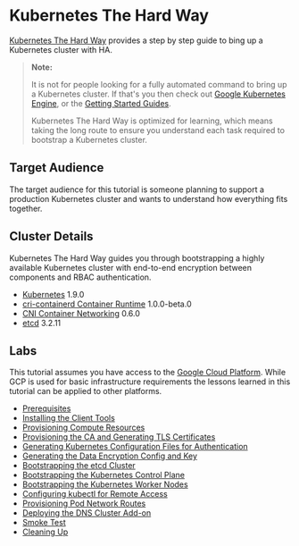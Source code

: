 # Kubernetes The Hard Way

[Kubernetes The Hard Way](https://github.com/kelseyhightower/kubernetes-the-hard-way) provides a step by step guide to bing up a Kubernetes cluster with HA.

> **Note:**
>
> It is not for people looking for a fully automated command to bring up a Kubernetes cluster. If that's you then check out [Google Kubernetes Engine](https://cloud.google.com/kubernetes-engine), or the [Getting Started Guides](https://kubernetes.io/docs/setup/).
>
> Kubernetes The Hard Way is optimized for learning, which means taking the long route to ensure you understand each task required to bootstrap a Kubernetes cluster.


## Target Audience

The target audience for this tutorial is someone planning to support a production Kubernetes cluster and wants to understand how everything fits together.

## Cluster Details

Kubernetes The Hard Way guides you through bootstrapping a highly available Kubernetes cluster with end-to-end encryption between components and RBAC authentication.

* [Kubernetes](https://github.com/kubernetes/kubernetes) 1.9.0
* [cri-containerd Container Runtime](https://github.com/kubernetes-incubator/cri-containerd) 1.0.0-beta.0
* [CNI Container Networking](https://github.com/containernetworking/cni) 0.6.0
* [etcd](https://github.com/coreos/etcd) 3.2.11

## Labs

This tutorial assumes you have access to the [Google Cloud Platform](https://cloud.google.com). While GCP is used for basic infrastructure requirements the lessons learned in this tutorial can be applied to other platforms.

* [Prerequisites](https://github.com/kelseyhightower/kubernetes-the-hard-way/blob/master/docs/01-prerequisites.md)
* [Installing the Client Tools](https://github.com/kelseyhightower/kubernetes-the-hard-way/blob/master/docs/02-client-tools.md)
* [Provisioning Compute Resources](https://github.com/kelseyhightower/kubernetes-the-hard-way/blob/master/docs/03-compute-resources.md)
* [Provisioning the CA and Generating TLS Certificates](https://github.com/kelseyhightower/kubernetes-the-hard-way/blob/master/docs/04-certificate-authority.md)
* [Generating Kubernetes Configuration Files for Authentication](https://github.com/kelseyhightower/kubernetes-the-hard-way/blob/master/docs/05-kubernetes-configuration-files.md)
* [Generating the Data Encryption Config and Key](https://github.com/kelseyhightower/kubernetes-the-hard-way/blob/master/docs/06-data-encryption-keys.md)
* [Bootstrapping the etcd Cluster](https://github.com/kelseyhightower/kubernetes-the-hard-way/blob/master/docs/07-bootstrapping-etcd.md)
* [Bootstrapping the Kubernetes Control Plane](https://github.com/kelseyhightower/kubernetes-the-hard-way/blob/master/docs/08-bootstrapping-kubernetes-controllers.md)
* [Bootstrapping the Kubernetes Worker Nodes](https://github.com/kelseyhightower/kubernetes-the-hard-way/blob/master/docs/09-bootstrapping-kubernetes-workers.md)
* [Configuring kubectl for Remote Access](https://github.com/kelseyhightower/kubernetes-the-hard-way/blob/master/docs/10-configuring-kubectl.md)
* [Provisioning Pod Network Routes](https://github.com/kelseyhightower/kubernetes-the-hard-way/blob/master/docs/11-pod-network-routes.md)
* [Deploying the DNS Cluster Add-on](https://github.com/kelseyhightower/kubernetes-the-hard-way/blob/master/docs/12-dns-addon.md)
* [Smoke Test](https://github.com/kelseyhightower/kubernetes-the-hard-way/blob/master/docs/13-smoke-test.md)
* [Cleaning Up](https://github.com/kelseyhightower/kubernetes-the-hard-way/blob/master/docs/14-cleanup.md)
